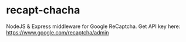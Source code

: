 # recapt-chacha
NodeJS &amp; Express middleware for Google ReCaptcha. Get API key here: https://www.google.com/recaptcha/admin
